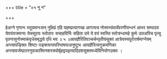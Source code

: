 +++
title = "०५ नू न"

+++

हेअग्ने गृणानः स्तूयमानःसन् नुक्षिप्रं एहि यज्ञम्प्रत्यागच्छ आगत्यच नोस्मभ्यंवार्यंवरणीयन्धनं आभर सम्पादय येवयंयजमानाः येचसूरयः स्तोतारः सचाहविर्भिः सहिता उभे ये वयं स्वस्ति स्तोत्रन्धामहे कुर्मः उतअपिच पृत्सु पृतनासुनोस्माकंवृधेसमृद्धये एधि भव ॥ ५ ॥आयज्ञैरितिपञ्चर्चन्तृतीयंसूक्तं आत्रेयस्यपूरोरार्षमाग्नेयम् अन्त्यापङ्क्तिः शिष्टाः पङ्क्त्यन्तपरिभाषयाअनुष्टुभः आयज्ञैरित्यनुक्रमणिका अन्त्यावर्जम्प्रातरनुवाकाश्विनशस्त्रयोर्बृहद्वयइत्यादिदशसूक्तमध्येविनियोगउक्तः ।